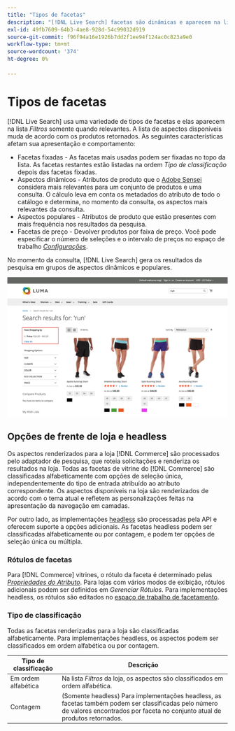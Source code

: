 ```yaml
---
title: "Tipos de facetas"
description: "[!DNL Live Search] facetas são dinâmicas e aparecem na lista de Filtros quando relevante."
exl-id: 49fb7609-64b3-4ae8-928d-54c99032d919
source-git-commit: f96f94a16e1926b7dd2f1ee94f124ac0c823a9e0
workflow-type: tm+mt
source-wordcount: '374'
ht-degree: 0%

---
```


# Tipos de facetas

[!DNL Live Search] usa uma variedade de tipos de facetas e elas aparecem na lista *Filtros* somente quando relevantes. A lista de aspectos disponíveis muda de acordo com os produtos retornados. As seguintes características afetam sua apresentação e comportamento:

* Facetas fixadas - As facetas mais usadas podem ser fixadas no topo da lista. As facetas restantes estão listadas na ordem *Tipo de classificação* depois das facetas fixadas.
* Aspectos dinâmicos - Atributos de produto que o [Adobe Sensei](https://www.adobe.com/sensei.html) considera mais relevantes para um conjunto de produtos e uma consulta. O cálculo leva em conta os metadados do atributo de todo o catálogo e determina, no momento da consulta, os aspectos mais relevantes da consulta.
* Aspectos populares - Atributos de produto que estão presentes com mais frequência nos resultados da pesquisa.
* Facetas de preço - Devolver produtos por faixa de preço. Você pode especificar o número de seleções e o intervalo de preços no espaço de trabalho [*Configurações*](settings.md).

No momento da consulta, [!DNL Live Search] gera os resultados da pesquisa em grupos de aspectos dinâmicos e populares.

![Facetas - Preço](assets/storefront-search-results-run-price.png)

## Opções de frente de loja e headless

Os aspectos renderizados para a loja [!DNL Commerce] são processados pelo adaptador de pesquisa, que roteia solicitações e renderiza os resultados na loja. Todas as facetas de vitrine do [!DNL Commerce] são classificadas alfabeticamente com opções de seleção única, independentemente do tipo de entrada atribuído ao atributo correspondente. Os aspectos disponíveis na loja são renderizados de acordo com o tema atual e refletem as personalizações feitas na apresentação da navegação em camadas.

Por outro lado, as implementações [headless](https://developer.adobe.com/commerce/php/architecture/technical-vision/web-api/) são processadas pela API e oferecem suporte a opções adicionais. As facetas headless podem ser classificadas alfabeticamente ou por contagem, e podem ter opções de seleção única ou múltipla.

### Rótulos de facetas

Para [!DNL Commerce] vitrines, o rótulo da faceta é determinado pelas [*Propriedades do Atributo*](https://experienceleague.adobe.com/docs/commerce-admin/catalog/product-attributes/create/attribute-product-create.html). Para lojas com vários modos de exibição, rótulos adicionais podem ser definidos em *Gerenciar Rótulos*. Para implementações headless, os rótulos são editados no [espaço de trabalho de facetamento](faceting-workspace.md).

### Tipo de classificação

Todas as facetas renderizadas para a loja são classificadas alfabeticamente. Para implementações headless, os aspectos podem ser classificados em ordem alfabética ou por contagem.

| Tipo de classificação | Descrição |
|--- |--- |
| Em ordem alfabética | Na lista *Filtros* da loja, os aspectos são classificados em ordem alfabética. |
| Contagem | (Somente headless) Para implementações headless, as facetas também podem ser classificadas pelo número de valores encontrados por faceta no conjunto atual de produtos retornados. |
